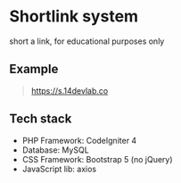 # Shortlink system
short a link, for educational purposes only

## Example
> https://s.14devlab.co

## Tech stack
- PHP Framework: CodeIgniter 4
- Database: MySQL
- CSS Framework: Bootstrap 5 (no jQuery)
- JavaScript lib: axios